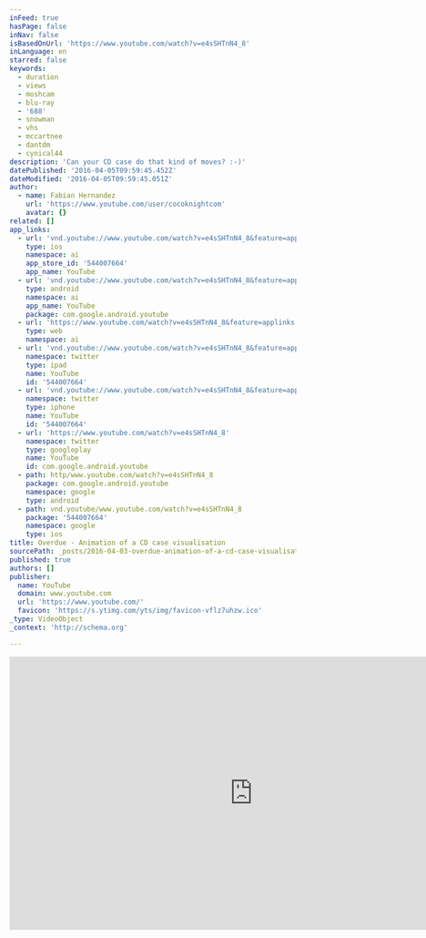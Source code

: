 ```yaml
---
inFeed: true
hasPage: false
inNav: false
isBasedOnUrl: 'https://www.youtube.com/watch?v=e4sSHTnN4_8'
inLanguage: en
starred: false
keywords:
  - duration
  - views
  - moshcam
  - blu-ray
  - '688'
  - snowman
  - vhs
  - mccartnee
  - dantdm
  - cynical44
description: 'Can your CD case do that kind of moves? :-)'
datePublished: '2016-04-05T09:59:45.452Z'
dateModified: '2016-04-05T09:59:45.051Z'
author:
  - name: Fabian Hernandez
    url: 'https://www.youtube.com/user/cocoknightcom'
    avatar: {}
related: []
app_links:
  - url: 'vnd.youtube://www.youtube.com/watch?v=e4sSHTnN4_8&feature=applinks'
    type: ios
    namespace: ai
    app_store_id: '544007664'
    app_name: YouTube
  - url: 'vnd.youtube://www.youtube.com/watch?v=e4sSHTnN4_8&feature=applinks'
    type: android
    namespace: ai
    app_name: YouTube
    package: com.google.android.youtube
  - url: 'https://www.youtube.com/watch?v=e4sSHTnN4_8&feature=applinks'
    type: web
    namespace: ai
  - url: 'vnd.youtube://www.youtube.com/watch?v=e4sSHTnN4_8&feature=applinks'
    namespace: twitter
    type: ipad
    name: YouTube
    id: '544007664'
  - url: 'vnd.youtube://www.youtube.com/watch?v=e4sSHTnN4_8&feature=applinks'
    namespace: twitter
    type: iphone
    name: YouTube
    id: '544007664'
  - url: 'https://www.youtube.com/watch?v=e4sSHTnN4_8'
    namespace: twitter
    type: googleplay
    name: YouTube
    id: com.google.android.youtube
  - path: http/www.youtube.com/watch?v=e4sSHTnN4_8
    package: com.google.android.youtube
    namespace: google
    type: android
  - path: vnd.youtube/www.youtube.com/watch?v=e4sSHTnN4_8
    package: '544007664'
    namespace: google
    type: ios
title: Overdue - Animation of a CD case visualisation
sourcePath: _posts/2016-04-03-overdue-animation-of-a-cd-case-visualisation.md
published: true
authors: []
publisher:
  name: YouTube
  domain: www.youtube.com
  url: 'https://www.youtube.com/'
  favicon: 'https://s.ytimg.com/yts/img/favicon-vflz7uhzw.ico'
_type: VideoObject
_context: 'http://schema.org'

---
```

<iframe src="https://cdn.embedly.com/widgets/media.html?src=https%3A%2F%2Fwww.youtube.com%2Fembed%2Fe4sSHTnN4_8%3Ffeature%3Doembed&amp;url=https%3A%2F%2Fwww.youtube.com%2Fwatch%3Fv%3De4sSHTnN4_8&amp;image=https%3A%2F%2Fi.ytimg.com%2Fvi%2Fe4sSHTnN4_8%2Fhqdefault.jpg&amp;key=b7d04c9b404c499eba89ee7072e1c4f7&amp;type=text%2Fhtml&amp;schema=youtube" width="854" height="480" scrolling="no" frameborder="0" allowfullscreen="allowfullscreen" style=""></iframe>
